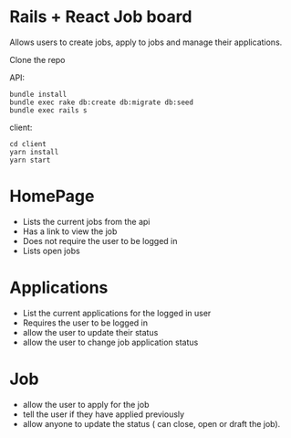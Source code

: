 # Rails + React Job board

Allows users to create jobs, apply to jobs and manage their applications. 

Clone the repo

API:

```
bundle install
bundle exec rake db:create db:migrate db:seed
bundle exec rails s
```

client:

```
cd client
yarn install
yarn start
```

# HomePage

- Lists the current jobs from the api
- Has a link to view the job
- Does not require the user to be logged in
- Lists open jobs

# Applications

- List the current applications for the logged in user
- Requires the user to be logged in
- allow the user to update their status
- allow the user to change job application status

# Job
- allow the user to apply for the job
- tell the user if they have applied previously
- allow anyone to update the status ( can close, open or draft the job). 

